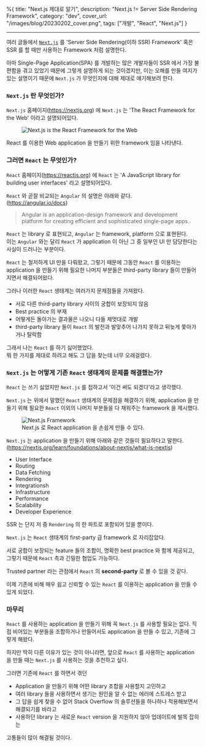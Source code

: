 %{
title: "Next.js 제대로 알기",
description: "Next.js != Server Side Rendering Framework",
category: "dev",
cover_url: "/images/blog/20230202_cover.png",
tags: ["개발", "React", "Next.js"]
}

---

여러 글들에서 [`Next.js`](https://nextjs.org/) 를 'Server Side Rendering(이하 SSR) Framework' 혹은 SSR 를 할 때만 사용하는 Framework 처럼 설명한다.

아마 Single-Page Application(SPA) 를 개발하는 많은 개발자들이 SSR 에서 가장 불편함을 겪고 있었기 때문에 그렇게 설명하게 되는 것이겠지만, 이는 오해를 만들 여지가 있는 설명이기 때문에 `Next.js` 가 무엇인지에 대해 제대로 얘기해보려 한다.

### `Next.js` 란 무엇인가?

`Next.js` 홈페이지(https://nextjs.org) 에 `Next.js` 는 'The React Framework for the Web' 이라고 설명되어있다.

<figure>
  <img src="/images/blog/20230202_nextjs.png" alt="Next.js is the React Framework for the Web">
</figure>

React 를 이용한 Web application 을 만들기 위한 framework 임을 나타낸다.

### 그러면 `React` 는 무엇인가?

`React` 홈페이지(https://reactjs.org) 에 `React` 는 'A JavaScript library for building user interfaces' 라고 설명되어있다.

`React` 와 곧잘 비교되는 `Angular` 의 설명은 아래와 같다.\
(https://angular.io/docs)

> Angular is an application-design framework and development platform for creating efficient and sophisticated single-page apps.

`React` 는 library 로 표현되고, `Angular` 는 framework, platform 으로 표현된다.\
이는 `Angular` 와는 달리 `React` 가 application 이 아닌 그 중 일부인 UI 만 담당한다는 사실이 드러나는 부분이다.

`React` 는 철저하게 UI 만을 다뤄왔고, 그렇기 때문에 그동안 `React` 를 이용하는 application 을 만들기 위해 필요한 나머지 부분들은 third-party library 들이 만들어지면서 해결되어왔다.

그러나 이러한 `React` 생태계는 여러가지 문제점들을 가져왔다.

- 서로 다른 third-party library 사이의 궁합이 보장되지 않음
- Best practice 의 부재
- 어떻게든 돌아가는 결과물은 나오니 다들 제멋대로 개발
- third-party library 들이 `React` 의 발전과 발맞추어 나가지 못하고 뒤늦게 쫓아가거나 탈락함

그래서 나는 `React` 를 하기 싫어했었다.\
뭐 한 가지를 제대로 하려고 해도 그 답을 찾는데 너무 오래걸렸다.

### `Next.js` 는 어떻게 기존 `React` 생태계의 문제를 해결했는가?

`React` 는 쓰기 싫었지만 `Next.js` 를 접하고서 '이건 써도 되겠다'라고 생각했다.

`Next.js` 는 위에서 말했던 `React` 생태계의 문제점을 해결하기 위해, application 을 만들기 위해 필요한 `React` 이외의 나머지 부분들을 다 채워주는 framework 을 제시했다.

<figure>
  <img src="/images/blog/20230202_next_app.png" alt="Next.js Framework">
  <figcaption>Next.js 로 React application 을 손쉽게 만들 수 있다.</figcaption>
</figure>

`Next.js` 는 application 을 만들기 위해 아래와 같은 것들이 필요하다고 말한다.\
(https://nextjs.org/learn/foundations/about-nextjs/what-is-nextjs)

- User Interface
- Routing
- Data Fetching
- Rendering
- Integrationsh
- Infrastructure
- Performance
- Scalability
- Developer Experience

SSR 는 단지 저 중 `Rendering` 의 한 파트로 포함되어 있을 뿐이다.

`Next.js` 는 `React` 생태계의 first-party 급 framework 로 자리잡았다.

서로 궁합이 보장되는 feature 들의 조합이, 명확한 best practice 와 함께 제공되고, 그렇기 때문에 `React` 측과 긴밀한 협업도 가능하다.

Trusted partner 라는 관점에서 `React` 의 **second-party** 로 볼 수 있을 것 같다.

이제 기존에 비해 매우 쉽고 신뢰할 수 있는 `React` 를 이용하는 application 을 만들 수 있게 되었다.

### 마무리

`React` 를 사용하는 application 을 만들기 위해 꼭 `Next.js` 를 사용할 필요는 없다. 직접 비어있는 부분들을 조합하거나 만들어서도 application 을 만들 수 있고, 기존에 그렇게 해왔다.

하지만 딱히 다른 이유가 있는 것이 아니라면, 앞으로 `React` 를 사용하는 application 을 만들 때는 `Next.js` 를 사용하는 것을 추천하고 싶다.

그러면 기존에 `React` 를 하면서 겪던 

- Application 을 만들기 위해 어떤 library 조합을 사용할지 고민하고
- 여러 library 들을 사용하면서 생기는 원인을 알 수 없는 에러에 스트레스 받고
- 그 답을 쉽게 찾을 수 없어 Stack Overflow 의 솔루션들을 하나하나 적용해보면서 해결되기를 바라고
- 사용하던 library 는 새로운 `React` version 을 지원하지 않아 업데이트에 발목 잡히는

고통들이 많이 해결될 것이다.
